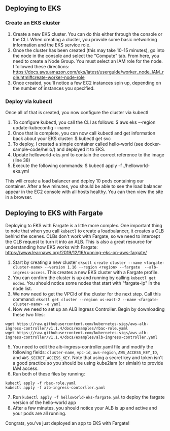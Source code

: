 ## Deploying to EKS

### Create an EKS cluster
1. Create a new EKS cluster. You can do this either through the console or the CLI. When creating a cluster, you provide some basic networking information and the EKS service role.
2. Once the cluster has been created (this may take 10-15 minutes), go into the node in the console and select the "Compute" tab. From here, you need to create a Node Group. You must select an IAM role for the node. I followed these directions: https://docs.aws.amazon.com/eks/latest/userguide/worker_node_IAM_role.html#create-worker-node-role
3. Once created, you'll notice a few EC2 instances spin up, depending on the number of instances you specified.

### Deploy via kubectl
Once all of that is created, you now configure the cluster via kubectl
1. To configure kubectl, you call the CLI as follows:
$ aws eks --region <region> update-kubeconfig --name <cluster-name>
2. Once that is complete, you can now call kubectl and get information back about your EKS cluster:
$ kubectl get svc
3. To deploy, I created a simple container called hello-world (see docker-sample-code/hello/) and deployed it to EKS.
4. Update helloworld-eks.yml to contain the correct reference to the image (line 38)
5. Execute the following commands:
$ kubectl apply -f ./helloworld-eks.yml

This will create a load balancer and deploy 10 pods containing our container. After a few minutes, you should be able to see the load balancer appear in the EC2 console with all hosts healthy. You can then view the site in a browser.

## Deploying to EKS with Fargate

Deploying to EKS with Fargate is a little more complex. One important thing to note that when you call `kubectl` to create a loadbalancer, it creates a CLB behind the scenes. CLBs don't work with Fargate, so we need to intercept the CLB request to turn it into an ALB. This is also a great resource for understanding how EKS works with Fargate: https://www.learnaws.org/2019/12/16/running-eks-on-aws-fargate/

1. Start by creating a new cluster `eksctl create cluster --name <fargate-cluster-name> --version 1.16 --region <region> --fargate  --alb-ingress-access`. This creates a new EKS cluster with a Fargate profile. 
2. You can confirm the cluster is up and running by calling `kubectl get nodes`. You should notice some nodes that start with "fargate-ip" in the node list.
3. We now need to get the VPCId of the cluster for the next step. Call this command: `eksctl get cluster --region us-east-2 --name <fargate-cluster-name> -o yaml`
4. Now we need to set up an ALB Ingress Controller. Begin by downloading these two files:
````
wget https://raw.githubusercontent.com/kubernetes-sigs/aws-alb-ingress-controller/v1.1.4/docs/examples/rbac-role.yaml
wget https://raw.githubusercontent.com/kubernetes-sigs/aws-alb-ingress-controller/v1.1.4/docs/examples/alb-ingress-controller.yaml
````
5. You need to edit the alb-ingress-controller.yaml file and modify the following fields: `cluster-name`, `vpc-id`, `aws-region`, `AWS_ACCESS_KEY_ID`, and `AWS_SECRET_ACCESS_KEY`. Note that using a secret key and token isn't a good practice so you should be using kube2iam (or simialr) to provide IAM access.
6. Run both of these files by running:
````
kubectl apply -f rbac-role.yaml
kubectl apply -f alb-ingress-contorller.yaml
````
7. Run `kubectl apply -f helloworld-eks-fargate.yml` to deploy the fargate version of the hello-world app
8. After a few minutes, you should notice your ALB is up and active and your pods are all running. 

Congrats, you've just deployed an app to EKS with Fargate!
